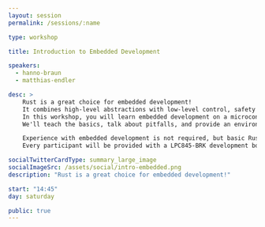 ```yaml
---
layout: session
permalink: /sessions/:name

type: workshop

title: Introduction to Embedded Development

speakers:
  - hanno-braun
  - matthias-endler

desc: >
    Rust is a great choice for embedded development!
    It combines high-level abstractions with low-level control, safety with performance.
    In this workshop, you will learn embedded development on a microcontroller, using Rust.
    We'll teach the basics, talk about pitfalls, and provide an environment for experimentation.

    Experience with embedded development is not required, but basic Rust experience would be helpful.
    Every participant will be provided with a LPC845-BRK development board, free of charge and for them to keep.

socialTwitterCardType: summary_large_image
socialImageSrc: /assets/social/intro-embedded.png
description: "Rust is a great choice for embedded development!"

start: "14:45"
day: saturday

public: true
---
```

